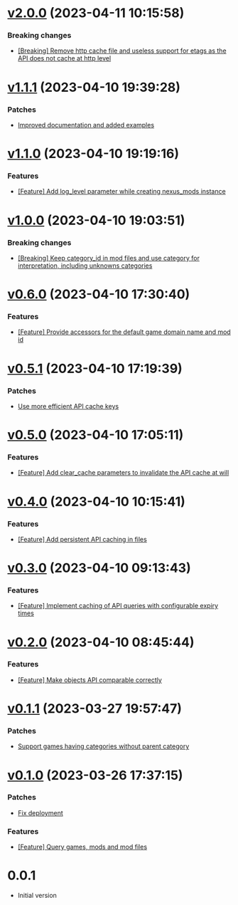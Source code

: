 # [v2.0.0](https://github.com/Muriel-Salvan/nexus_mods/compare/v1.1.1...v2.0.0) (2023-04-11 10:15:58)

### Breaking changes

* [[Breaking] Remove http cache file and useless support for etags as the API does not cache at http level](https://github.com/Muriel-Salvan/nexus_mods/commit/e157524e17ef0ed1a7013f14b15eaa35bb309592)

# [v1.1.1](https://github.com/Muriel-Salvan/nexus_mods/compare/v1.1.0...v1.1.1) (2023-04-10 19:39:28)

### Patches

* [Improved documentation and added examples](https://github.com/Muriel-Salvan/nexus_mods/commit/0eb3fd00e0d1ad34db04a30ab2043a49371dc64f)

# [v1.1.0](https://github.com/Muriel-Salvan/nexus_mods/compare/v1.0.0...v1.1.0) (2023-04-10 19:19:16)

### Features

* [[Feature] Add log_level parameter while creating nexus_mods instance](https://github.com/Muriel-Salvan/nexus_mods/commit/1b6215be2d9b3a97076bb6b7bf665f8ec8e900ca)

# [v1.0.0](https://github.com/Muriel-Salvan/nexus_mods/compare/v0.6.0...v1.0.0) (2023-04-10 19:03:51)

### Breaking changes

* [[Breaking] Keep category_id in mod files and use category for interpretation, including unknowns categories](https://github.com/Muriel-Salvan/nexus_mods/commit/a6b01df6d03d27ee880260e46884f09e6a497f1d)

# [v0.6.0](https://github.com/Muriel-Salvan/nexus_mods/compare/v0.5.1...v0.6.0) (2023-04-10 17:30:40)

### Features

* [[Feature] Provide accessors for the default game domain name and mod id](https://github.com/Muriel-Salvan/nexus_mods/commit/ee2ba5c4d3eccf1adae2cc781c5988625537c341)

# [v0.5.1](https://github.com/Muriel-Salvan/nexus_mods/compare/v0.5.0...v0.5.1) (2023-04-10 17:19:39)

### Patches

* [Use more efficient API cache keys](https://github.com/Muriel-Salvan/nexus_mods/commit/3f09a08b815c71a0b0ec6694359c02fd8503bc90)

# [v0.5.0](https://github.com/Muriel-Salvan/nexus_mods/compare/v0.4.0...v0.5.0) (2023-04-10 17:05:11)

### Features

* [[Feature] Add clear_cache parameters to invalidate the API cache at will](https://github.com/Muriel-Salvan/nexus_mods/commit/44958e35eae20ef818e3d4735cc3bd3008cfc5df)

# [v0.4.0](https://github.com/Muriel-Salvan/nexus_mods/compare/v0.3.0...v0.4.0) (2023-04-10 10:15:41)

### Features

* [[Feature] Add persistent API caching in files](https://github.com/Muriel-Salvan/nexus_mods/commit/f124ecf58b0f478ecdca5f6ad2309779d1ab67ac)

# [v0.3.0](https://github.com/Muriel-Salvan/nexus_mods/compare/v0.2.0...v0.3.0) (2023-04-10 09:13:43)

### Features

* [[Feature] Implement caching of API queries with configurable expiry times](https://github.com/Muriel-Salvan/nexus_mods/commit/7f74e25d046adbcec394ce33a3802ed9e91f3a52)

# [v0.2.0](https://github.com/Muriel-Salvan/nexus_mods/compare/v0.1.1...v0.2.0) (2023-04-10 08:45:44)

### Features

* [[Feature] Make objects API comparable correctly](https://github.com/Muriel-Salvan/nexus_mods/commit/ff219c7050aa8421095c666fe2394c621f317e43)

# [v0.1.1](https://github.com/Muriel-Salvan/nexus_mods/compare/v0.1.0...v0.1.1) (2023-03-27 19:57:47)

### Patches

* [Support games having categories without parent category](https://github.com/Muriel-Salvan/nexus_mods/commit/eb19cf5edc424e82df72b7dc0092fa49d24368de)

# [v0.1.0](https://github.com/Muriel-Salvan/nexus_mods/compare/v0.0.1...v0.1.0) (2023-03-26 17:37:15)

### Patches

* [Fix deployment](https://github.com/Muriel-Salvan/nexus_mods/commit/87cef38881b87b08af8c03773bcbda6235f9bbe9)

### Features

* [[Feature] Query games, mods and mod files](https://github.com/Muriel-Salvan/nexus_mods/commit/27bba8875a1f70d7256ce18359c02c08c8d78ab7)

# 0.0.1

* Initial version
